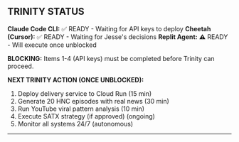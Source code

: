 ## TRINITY STATUS

**Claude Code CLI:** ✅ READY - Waiting for API keys to deploy
**Cheetah (Cursor):** ✅ READY - Waiting for Jesse's decisions
**Replit Agent:** ⚠️ READY - Will execute once unblocked

**BLOCKING:** Items 1-4 (API keys) must be completed before Trinity can proceed.

**NEXT TRINITY ACTION (ONCE UNBLOCKED):**

1. Deploy delivery service to Cloud Run (15 min)
2. Generate 20 HNC episodes with real news (30 min)
3. Run YouTube viral pattern analysis (10 min)
4. Execute SATX strategy (if approved) (ongoing)
5. Monitor all systems 24/7 (autonomous)

---
